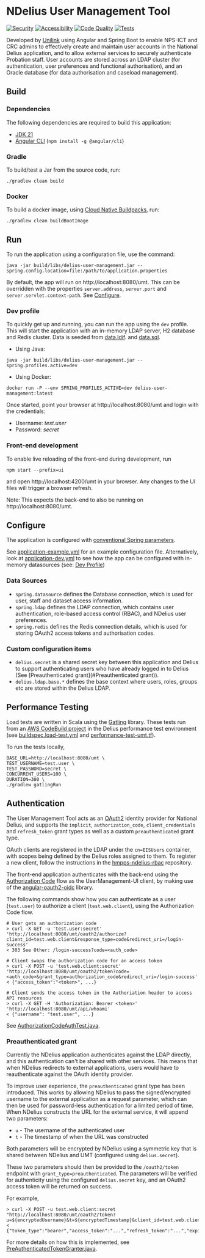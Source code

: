 # NDelius User Management Tool

[![Security](https://github.com/ministryofjustice/ndelius-um/actions/workflows/security.yml/badge.svg)](https://github.com/ministryofjustice/ndelius-um/actions/workflows/security.yml)
[![Accessibility](https://github.com/ministryofjustice/ndelius-um/actions/workflows/accessibility.yml/badge.svg)](https://github.com/ministryofjustice/ndelius-um/actions/workflows/accessibility.yml)
[![Code Quality](https://github.com/ministryofjustice/ndelius-um/actions/workflows/code-quality.yml/badge.svg)](https://github.com/ministryofjustice/ndelius-um/actions/workflows/code-quality.yml)
[![Tests](https://github.com/ministryofjustice/ndelius-um/actions/workflows/test.yml/badge.svg)](https://github.com/ministryofjustice/ndelius-um/actions/workflows/test.yml)

Developed by [Unilink](https://www.unilink.com) using Angular and Spring Boot to enable NPS-ICT and CRC admins to effectively create and maintain user accounts in the National Delius application, and to allow external services to securely authenticate Probation staff.
User accounts are stored across an LDAP cluster (for authentication, user preferences and functional authorisation), and an Oracle database (for data authorisation and caseload management). 

## Build
### Dependencies
The following dependencies are required to build this application:
* [JDK 21](https://jdk.java.net/)
* [Angular CLI](https://cli.angular.io/) (`npm install -g @angular/cli`)

### Gradle
To build/test a Jar from the source code, run:
```shell script
./gradlew clean build
```

### Docker
To build a docker image, using [Cloud Native Buildpacks](https://buildpacks.io/), run:
```shell script
./gradlew clean buildBootImage
```

## Run
To run the application using a configuration file, use the command: 
```shell script
java -jar build/libs/delius-user-management.jar --spring.config.location=file:/path/to/application.properties
```
By default, the app will run on http://localhost:8080/umt. 
This can be overridden with the properties `server.address`, `server.port` and `server.servlet.context-path`.
See [Configure](#configure).

### Dev profile
To quickly get up and running, you can run the app using the `dev` profile.
This will start the application with an in-memory LDAP server, H2 database and Redis cluster.
Data is seeded from [data.ldif](src/main/resources/data.ldif). and [data.sql](src/main/resources/data.sql).

* Using Java:
```shell script
java -jar build/libs/delius-user-management.jar --spring.profiles.active=dev
```
* Using Docker:
```shell script
docker run -P --env SPRING_PROFILES_ACTIVE=dev delius-user-management:latest
```

Once started, point your browser at http://localhost:8080/umt and login with the credentials:
* Username: *test.user*
* Password: *secret*

### Front-end development
To enable live reloading of the front-end during development, run
```shell script
npm start --prefix=ui
```
and open http://localhost:4200/umt in your browser. Any changes to the UI files will trigger a browser refresh.

Note: This expects the back-end to also be running on http://localhost:8080/umt.

## Configure
The application is configured with [conventional Spring parameters](https://docs.spring.io/spring-boot/docs/current/reference/html/common-application-properties.html).

See [application-example.yml](src/main/resources/application-example.yml) for an example configuration file. 
Alternatively, look at [application-dev.yml](src/main/resources/application-dev.yml) to see how the app can be configured with in-memory datasources (see: [Dev Profile](#dev-profile))

### Data Sources
* `spring.datasource` defines the Database connection, which is used for user, staff and dataset access information.
* `spring.ldap` defines the LDAP connection, which contains user authentication, role-based access control (RBAC), and NDelius user preferences.
* `spring.redis` defines the Redis connection details, which is used for storing OAuth2 access tokens and authorisation codes.

### Custom configuration items
* `delius.secret` is a shared secret key between this application and Delius to support authenticating users who have already logged in to Delius (See [Preauthenticated grant](#Preauthenticated grant)).
* `delius.ldap.base.*` defines the base context where users, roles, groups etc are stored within the Delius LDAP.

## Performance Testing
Load tests are written in Scala using the [Gatling](https://gatling.io) library.
These tests run from an [AWS CodeBuild project](https://eu-west-2.console.aws.amazon.com/codesuite/codebuild/130975965028/projects/del-perf-usermanagement-performance-tests-build) 
in the Delius performance test environment  (see [buildspec.load-test.yml](buildspec.load-test.yml) and [performance-test-umt.tf](https://github.com/ministryofjustice/hmpps-delius-pipelines/blob/master/components/delius-core/performance-test-umt.tf)).

To run the tests locally,
```shell script
BASE_URL=http://localhost:8080/umt \
TEST_USERNAME=test.user \
TEST_PASSWORD=secret \
CONCURRENT_USERS=100 \
DURATION=300 \
./gradlew gatlingRun
```

## Authentication
The User Management Tool acts as an [OAuth2](https://oauth.net/2/) identity provider for National Delius, and supports the `implicit`, `authorization_code`, `client_credentials` and `refresh_token` grant types as well as a custom `preauthenticated` grant type.

OAuth clients are registered in the LDAP under the `cn=EISUsers` container, with scopes being defined by the Delius roles assigned to them. To register a new client, follow the instructions in the [hmpps-ndelius-rbac](https://github.com/ministryofjustice/hmpps-ndelius-rbac#service-users--clients) repository.

The front-end application authenticates with the back-end using the [Authorization Code](https://oauth.net/2/grant-types/authorization-code/) flow as the UserManagement-UI client, by making use of the [angular-oauth2-oidc](https://github.com/manfredsteyer/angular-oauth2-oidc) library.

The following commands show how you can authenticate as a user (`test.user`) to authorize a client (`test.web.client`), using the Authorization Code flow.
```shell script
# User gets an authorization code
> curl -X GET -u 'test.user:secret' 'http://localhost:8080/umt/oauth2/authorize?client_id=test.web.client&response_type=code&redirect_uri=/login-success'
< 303 See Other: /login-success?code=<auth_code>

# Client swaps the authorization code for an access token
> curl -X POST -u 'test.web.client:secret' 'http://localhost:8080/umt/oauth2/token?code=<auth_code>&grant_type=authorization_code&redirect_uri=/login-success'
< {"access_token":"<token>", ...}

# Client sends the access token in the Authoriation header to access API resources
> curl -X GET -H 'Authorization: Bearer <token>' 'http://localhost:8080/umt/api/whoami'
< {"username": "test.user", ...}
```
See [AuthorizationCodeAuthTest.java](src/test/java/uk/co/bconline/ndelius/config/security/auth/AuthorizationCodeAuthTest.java).

### Preauthenticated grant
Currently the NDelius application authenticates against the LDAP directly, and this authentication can't be shared with other services. 
This means that when NDelius redirects to external applications, users would have to reauthenticate against the OAuth identity provider.

To improve user experience, the `preauthenticated` grant type has been introduced. 
This works by allowing NDelius to pass the signed/encrypted username to the external application as a request parameter, which can then be used for password-less authentication for a limited period of time. 
When NDelius constructs the URL for the external service, it will append two parameters:
* `u` - The username of the authenticated user
* `t` - The timestamp of when the URL was constructed

Both parameters will be encrypted by NDelius using a symmetric key that is shared between NDelius and UMT (configured using `delius.secret`).

These two parameters should then be provided to the `/oauth2/token` endpoint with `grant_type=preauthenticated`.
The parameters will be verified for authenticity using the configured `delius.secret` key, and an OAuth2 access token will be returned on success.

For example,
```shell script
> curl -X POST -u test.web.client:secret "http://localhost:8080/umt/oauth2/token?u=${encryptedUsername}&t=${encryptedTimestamp}&client_id=test.web.client&grant_type=preauthenticated&scope=UMBI001"
< {"token_type":"bearer","access_token":"...","refresh_token":"...","expires_in":43199,"scope":"UMBI001"}
```

For more details on how this is implemented, see [PreAuthenticatedTokenGranter.java](src/main/java/uk/co/bconline/ndelius/config/security/provider/token/PreAuthenticatedTokenGranter.java).
